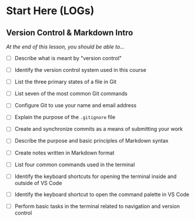 # Start Here (LOGs)

## Version Control & Markdown Intro

*At the end of this lesson, you should be able to...*

- [ ] Describe what is meant by "version control"
- [ ] Identify the version control system used in this course
- [ ] List the three primary states of a file in Git
- [ ] List seven of the most common Git commands
- [ ] Configure Git to use your name and email address
- [ ] Explain the purpose of the `.gitignore` file
- [ ] Create and synchronize commits as a means of submitting your work
- [ ] Describe the purpose and basic principles of Markdown syntax
- [ ] Create notes written in Markdown format
- [ ] List four common commands used in the terminal
- [ ] Identify the keyboard shortcuts for opening the terminal inside and outside of VS Code
- [ ] Identify the keyboard shortcut to open the command palette in VS Code
- [ ] Perform basic tasks in the terminal related to navigation and version control



